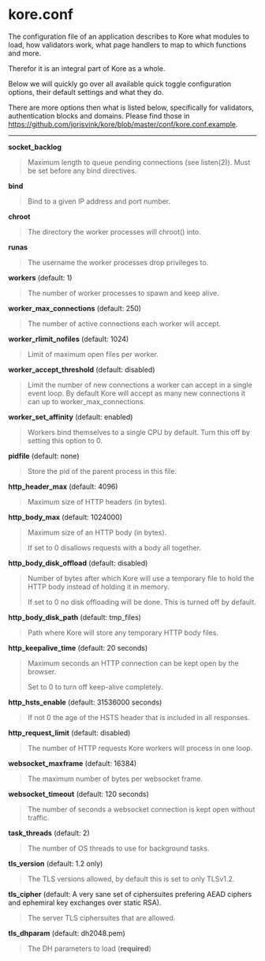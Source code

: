 # kore.conf

The configuration file of an application describes to Kore what modules to load, how validators work, what page handlers to map to which functions and more.

Therefor it is an integral part of Kore as a whole.

Below we will quickly go over all available quick toggle configuration options, their default settings and what they do.

There are more options then what is listed below, specifically for validators, authentication blocks and domains. Please find those in https://github.com/jorisvink/kore/blob/master/conf/kore.conf.example.

---

**socket_backlog**
> Maximum length to queue pending connections (see listen(2)). Must be set before any bind directives.

**bind**
> Bind to a given IP address and port number.

**chroot**
> The directory the worker processes will chroot() into.

**runas**
> The username the worker processes drop privileges to.

**workers** (default: 1)
> The number of worker processes to spawn and keep alive.

**worker_max_connections** (default: 250)
> The number of active connections each worker will accept.

**worker_rlimit_nofiles** (default: 1024)
> Limit of maximum open files per worker.

**worker_accept_threshold** (default: disabled)
> Limit the number of new connections a worker can accept in a single event loop.
By default Kore will accept as many new connections it can up to worker_max_connections.

**worker_set_affinity** (default: enabled)
> Workers bind themselves to a single CPU by default. Turn this off by setting this option to 0.

**pidfile** (default: none)
> Store the pid of the parent process in this file.

**http_header_max** (default: 4096)
> Maximum size of HTTP headers (in bytes).

**http_body_max** (default: 1024000)
> Maximum size of an HTTP body (in bytes).
> 
> If set to 0 disallows requests with a body all together.

**http_body_disk_offload** (default: disabled)
> Number of bytes after which Kore will use a temporary file to hold the HTTP body instead of holding it in memory.
> 
> If set to 0 no disk offloading will be done. This is turned off by default.

**http_body_disk_path** (default: tmp_files)
> Path where Kore will store any temporary HTTP body files.

**http_keepalive_time** (default: 20 seconds)
> Maximum seconds an HTTP connection can be kept open by the browser.
> 
> Set to 0 to turn off keep-alive completely.

**http_hsts_enable** (default: 31536000 seconds)
> If not 0 the age of the HSTS header that is included in all responses.

**http_request_limit** (default: disabled)
> The number of HTTP requests Kore workers will process in one loop.

**websocket_maxframe** (default: 16384)
> The maximum number of bytes per websocket frame.

**websocket_timeout** (default: 120 seconds)
> The number of seconds a websocket connection is kept open without traffic.

**task_threads** (default: 2)
> The number of OS threads to use for background tasks.

**tls_version** (default: 1.2 only)
> The TLS versions allowed, by default this is set to only TLSv1.2.

**tls_cipher** (default: A very sane set of ciphersuites prefering AEAD ciphers and ephemiral key exchanges over static RSA).
> The server TLS ciphersuites that are allowed.

**tls_dhparam** (default: dh2048.pem)
> The DH parameters to load (**required**)

